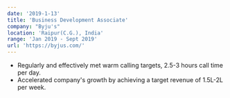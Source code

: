```yaml
---
date: '2019-1-13'
title: 'Business Development Associate'
company: "Byju's"
location: 'Raipur(C.G.), India'
range: 'Jan 2019 - Sept 2019'
url: 'https://byjus.com/'
---
```


- Regularly and effectively met warm calling targets, 2.5-3 hours call time per day.
- Accelerated company's growth by achieving a target revenue of 1.5L-2L per week.
